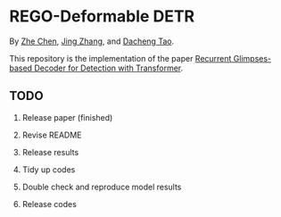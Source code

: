 # REGO-Deformable DETR

By [Zhe Chen](https://scholar.google.cz/citations?user=Jgt6vEAAAAAJ&hl),  [Jing Zhang](https://scholar.google.com/citations?user=9jH5v74AAAAJ&hl), and [Dacheng Tao](https://scholar.google.com/citations?user=RwlJNLcAAAAJ&hl).

This repository is the implementation of the paper [Recurrent Glimpses-based Decoder for Detection with Transformer](https://arxiv.org/abs/2010.04159).

## TODO
1. Release paper (finished)

2. Revise README

3. Release results

4. Tidy up codes

5. Double check and reproduce model results

6. Release codes

